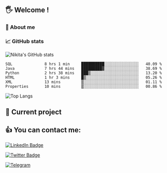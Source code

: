 ## 🖐 Welcome !

### 🙂 About me

### 📈 GitHub stats
![Nikita's GitHub stats](https://github-readme-stats.vercel.app/api?username=DOMOKUL&show_icons=true&theme=gruvbox)

<!--START_SECTION:waka-->

```text
SQL              8 hrs 1 min     ██████████░░░░░░░░░░░░░░░   40.09 %
Java             7 hrs 44 mins   █████████▓░░░░░░░░░░░░░░░   38.69 %
Python           2 hrs 38 mins   ███▒░░░░░░░░░░░░░░░░░░░░░   13.20 %
HTML             1 hr 3 mins     █▒░░░░░░░░░░░░░░░░░░░░░░░   05.26 %
XML              13 mins         ▒░░░░░░░░░░░░░░░░░░░░░░░░   01.11 %
Properties       10 mins         ▒░░░░░░░░░░░░░░░░░░░░░░░░   00.86 %
```

<!--END_SECTION:waka-->

![Top Langs](https://github-readme-stats.vercel.app/api/top-langs/?username=DOMOKUL&layout=compact&show_icons=true&theme=gruvbox)

## 🎨 Current project

## 👍 You can contact me:

[![LinkedIn Badge](https://img.shields.io/badge/LinkedIn-Profile-informational?style=flat&logo=linkedin&logoColor=white&color=0D76A8)](https://www.linkedin.com/in/strokach-nikita-810b50230/)

[![Twitter Badge](https://img.shields.io/badge/Twitter-Profile-informational?style=flat&logo=twitter&logoColor=white&color=0D76A8)](https://twitter.com/domokul)

[![Telegram](https://img.shields.io/badge/Telegram-Profile-informational?style=flat&logo=telegram&logoColor=white&color=0D76A8)](https://t.me/Domokul)


